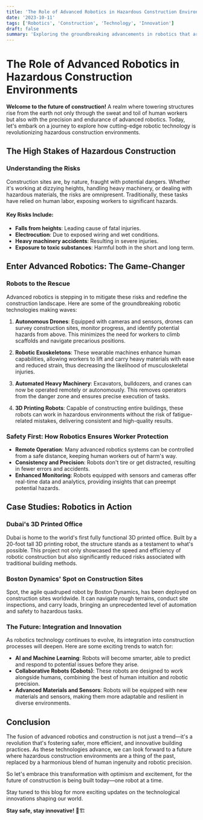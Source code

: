 ```yaml
---
title: 'The Role of Advanced Robotics in Hazardous Construction Environments'
date: '2023-10-11'
tags: ['Robotics', 'Construction', 'Technology', 'Innovation']
draft: false
summary: 'Exploring the groundbreaking advancements in robotics that are transforming hazardous construction environments, ensuring safety and efficiency like never before.'
---
```


# The Role of Advanced Robotics in Hazardous Construction Environments

**Welcome to the future of construction!** A realm where towering structures rise from the earth not only through the sweat and toil of human workers but also with the precision and endurance of advanced robotics. Today, let's embark on a journey to explore how cutting-edge robotic technology is revolutionizing hazardous construction environments.

## The High Stakes of Hazardous Construction

### Understanding the Risks

Construction sites are, by nature, fraught with potential dangers. Whether it's working at dizzying heights, handling heavy machinery, or dealing with hazardous materials, the risks are omnipresent. Traditionally, these tasks have relied on human labor, exposing workers to significant hazards.

#### Key Risks Include:

- **Falls from heights**: Leading cause of fatal injuries.
- **Electrocution**: Due to exposed wiring and wet conditions.
- **Heavy machinery accidents**: Resulting in severe injuries.
- **Exposure to toxic substances**: Harmful both in the short and long term.

## Enter Advanced Robotics: The Game-Changer

### Robots to the Rescue

Advanced robotics is stepping in to mitigate these risks and redefine the construction landscape. Here are some of the groundbreaking robotic technologies making waves:

1. **Autonomous Drones**: Equipped with cameras and sensors, drones can survey construction sites, monitor progress, and identify potential hazards from above. This minimizes the need for workers to climb scaffolds and navigate precarious positions.

2. **Robotic Exoskeletons**: These wearable machines enhance human capabilities, allowing workers to lift and carry heavy materials with ease and reduced strain, thus decreasing the likelihood of musculoskeletal injuries.

3. **Automated Heavy Machinery**: Excavators, bulldozers, and cranes can now be operated remotely or autonomously. This removes operators from the danger zone and ensures precise execution of tasks.

4. **3D Printing Robots**: Capable of constructing entire buildings, these robots can work in hazardous environments without the risk of fatigue-related mistakes, delivering consistent and high-quality results.

### Safety First: How Robotics Ensures Worker Protection

- **Remote Operation**: Many advanced robotics systems can be controlled from a safe distance, keeping human workers out of harm's way.
- **Consistency and Precision**: Robots don't tire or get distracted, resulting in fewer errors and accidents.
- **Enhanced Monitoring**: Robots equipped with sensors and cameras offer real-time data and analytics, providing insights that can preempt potential hazards.

## Case Studies: Robotics in Action

### Dubai's 3D Printed Office

Dubai is home to the world's first fully functional 3D printed office. Built by a 20-foot tall 3D printing robot, the structure stands as a testament to what's possible. This project not only showcased the speed and efficiency of robotic construction but also significantly reduced risks associated with traditional building methods.

### Boston Dynamics' Spot on Construction Sites

Spot, the agile quadruped robot by Boston Dynamics, has been deployed on construction sites worldwide. It can navigate rough terrains, conduct site inspections, and carry loads, bringing an unprecedented level of automation and safety to hazardous tasks.

### The Future: Integration and Innovation

As robotics technology continues to evolve, its integration into construction processes will deepen. Here are some exciting trends to watch for:

- **AI and Machine Learning**: Robots will become smarter, able to predict and respond to potential issues before they arise.
- **Collaborative Robots (Cobots)**: These robots are designed to work alongside humans, combining the best of human intuition and robotic precision.
- **Advanced Materials and Sensors**: Robots will be equipped with new materials and sensors, making them more adaptable and resilient in diverse environments.

## Conclusion

The fusion of advanced robotics and construction is not just a trend—it's a revolution that's fostering safer, more efficient, and innovative building practices. As these technologies advance, we can look forward to a future where hazardous construction environments are a thing of the past, replaced by a harmonious blend of human ingenuity and robotic precision.

So let's embrace this transformation with optimism and excitement, for the future of construction is being built today—one robot at a time. 

Stay tuned to this blog for more exciting updates on the technological innovations shaping our world.

**Stay safe, stay innovative!** 🦾🏗️